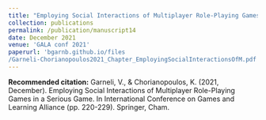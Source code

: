 ```yaml
---
title: "Employing Social Interactions of Multiplayer Role-Playing Games in a Serious Game Employing Social Interactions of Multiplayer Role-Playing Games in a Serious Game. The Case of maSters of AIR (SAIR)"
collection: publications
permalink: /publication/manuscript14
date: December 2021
venue: 'GALA conf 2021'
paperurl: 'bgarnb.github.io/files
/Garneli-Chorianopoulos2021_Chapter_EmployingSocialInteractionsOfM.pdf'
---
```


<b> Recommended citation:</b> Garneli, V., & Chorianopoulos, K. (2021, December). Employing Social Interactions of Multiplayer Role-Playing Games in a Serious Game. In International Conference on Games and Learning Alliance (pp. 220-229). Springer, Cham.
